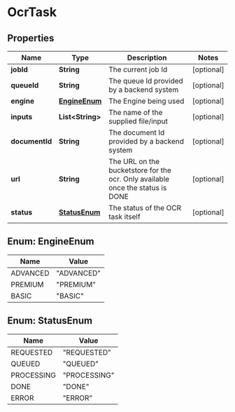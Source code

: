 
# OcrTask

## Properties
Name | Type | Description | Notes
------------ | ------------- | ------------- | -------------
**jobId** | **String** | The current job Id |  [optional]
**queueId** | **String** | The queue Id provided by a backend system |  [optional]
**engine** | [**EngineEnum**](#EngineEnum) | The Engine being used |  [optional]
**inputs** | **List&lt;String&gt;** | The name of the supplied file/input |  [optional]
**documentId** | **String** | The document Id provided by a backend system |  [optional]
**url** | **String** | The URL on the bucketstore for the ocr. Only available once the status is DONE |  [optional]
**status** | [**StatusEnum**](#StatusEnum) | The status of the OCR task itself |  [optional]


<a name="EngineEnum"></a>
## Enum: EngineEnum
Name | Value
---- | -----
ADVANCED | &quot;ADVANCED&quot;
PREMIUM | &quot;PREMIUM&quot;
BASIC | &quot;BASIC&quot;


<a name="StatusEnum"></a>
## Enum: StatusEnum
Name | Value
---- | -----
REQUESTED | &quot;REQUESTED&quot;
QUEUED | &quot;QUEUED&quot;
PROCESSING | &quot;PROCESSING&quot;
DONE | &quot;DONE&quot;
ERROR | &quot;ERROR&quot;



